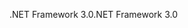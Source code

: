 <span data-ttu-id="64903-101">.NET Framework 3.0</span><span class="sxs-lookup"><span data-stu-id="64903-101">.NET Framework 3.0</span></span>